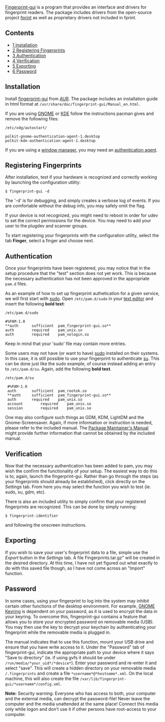 [Fingerprint-gui](http://www.ullrich-online.cc/fingerprint/) is a program that provides an interface and drivers for fingerprint readers. The package includes drivers from the open-source project [fprint](/index.php/Fprint "Fprint") as well as proprietary drivers not included in fprint.

## Contents

*   [1 Installation](#Installation)
*   [2 Registering Fingerprints](#Registering_Fingerprints)
*   [3 Authentication](#Authentication)
*   [4 Verification](#Verification)
*   [5 Exporting](#Exporting)
*   [6 Password](#Password)

## Installation

Install [fingerprint-gui](https://aur.archlinux.org/packages/fingerprint-gui/) from [AUR](/index.php/AUR "AUR"). The package includes an installation guide in html format at `/usr/share/doc/fingerprint-gui/Manual_en.html`.

If you are using [GNOME](/index.php/GNOME "GNOME") or [KDE](/index.php/KDE "KDE") follow the instructions pacman gives and remove the following files:

 `/etc/xdg/autostart/` 
```
polkit-gnome-authentication-agent-1.desktop
polkit-kde-authentication-agent-1.desktop

```

If you are using a [window manager](/index.php/Window_manager "Window manager"), you may need an [authentication agent](/index.php/Polkit#Authentication_agents "Polkit").

## Registering Fingerprints

After installation, test if your hardware is recognized and correctly working by launching the configuration utility:

```
$ fingerprint-gui -d

```

The '-d' is for debugging, and simply creates a verbose log of events. If you are comfortable without the debug info, you may safely omit the flag.

If your device is not recognized, you might need to reboot in order for udev to set the correct permissions for the device. You may need to add your user to the plugdev and scanner groups.

To start registering your fingerprints with the configuration utility, select the tab **Finger**, select a finger and choose next.

## Authentication

Once your fingerprints have been registered, you may notice that in the setup procedure that the "test" section does not yet work. This is because the necessary authentication has not been approved in the appropriate `pam.d` files.

As an example of how to set up fingerprint authetication for a given service, we will first start with [sudo](/index.php/Sudo "Sudo"). Open `/etc/pam.d/sudo` in your [text editor](/index.php/Text_editor "Text editor") and insert the following **bold text**:

 `/etc/pam.d/sudo` 
```
#%PAM-1.0
**auth		sufficient	pam_fingerprint-gui.so**
auth		required	pam_unix.so
auth		required	pam_nologin.so
```

Keep in mind that your 'sudo' file may contain more entries.

Some users may not have (or want to have) [sudo](/index.php/Sudo "Sudo") installed on their systems. In this case, it is still possible to use your fingerprint to authenticate [su](/index.php/Su "Su"). This can be done just like the sudo example, of course instead adding an entry to `/etc/pam.d/su`. Again, add the following **bold text**.

 `/etc/pam.d/su` 
```
 #%PAM-1.0
 auth		sufficient	pam_rootok.so
 **auth		sufficient	pam_fingerprint-gui.so**
 auth		required	pam_unix.so
 account		required	pam_unix.so
 session		required	pam_unix.so
```

One may also configure such things as GDM, KDM, LightDM and the Gnome-Screensaver. Again, if more information or instruction is needed, please refer to the included manual. The [Package Maintainer's Manual](http://www.ullrich-online.cc/fingerprint/doc/Step-by-step-manual.html) might provide further information that cannot be obtained by the included manual.

## Verification

Now that the necessary authentication has been added to pam, you may wish the confirm the functionality of your setup. The easiest way to do this is to, again, launch the fingerprint-gui. Rather than go through the steps (as your fingerprints should already be established), click directly on the *Settings* tab. From here you may select the function you wish to test (ie. sudo, su, gdm, etc).

There is also an included utility to simply confirm that your registered fingerprints are recognized. This can be done by simply running:

```
$ fingerprint-identifier

```

and following the onscreen instructions.

## Exporting

If you wish to save your user's fingerprint data to a file, simple use the *Export* button in the *Settings* tab. A file Fingerprints.tar.gz" will be created in the desired directory. At this time, I have not yet figured out what exactly to do with this saved file though, as I have not come across an "Import" function.

## Password

In some cases, using your fingerprint to log into the system may inhibit certain other functions of the desktop environment. For example, [GNOME Keyring](/index.php/GNOME_Keyring "GNOME Keyring") is dependent on your password, as it is used to encrypt the data in your keyring. To overcome this, fingerprint-gui contains a feature that allows you to store your encrypted password on removable media (USB). You may then use the key to decrypt your keychain by authenticating your fingerprint while the removable media is plugged in.

The manual indicates that to use this function, mount your USB drive and ensure that you have write access to it. Under the "Password" tab of fingerprint-gui, indicate the appropriate path to your device where it says "Save to directory" (ie. if using gvfs it should be under `/run/media/*your_uid*/*device*`). Enter your password and re-enter it and select "save". This will create a hidden directory on your removable media `/.fingerprints` and create a file `*username*@*hostname*.xml`. On the local machine, this will also create the file `/var/lib/fingerprint-gui/*username*/config.xml`.

**Note:** Security warning: Everyone who has access to both, your computer and the external media, can decrypt the password-file! Never leave the computer and the media unattended at the same place! Connect this media only while logon and don't use it if other persons have root-access to your computer.